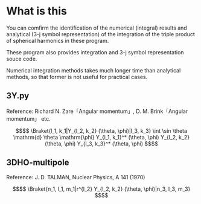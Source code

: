 # What is this
You can comfirm the identification of the numerical (integral) results and analytical (3-j symbol representation) of the integration of the triple product of spherical harmonics in these program.

These program also provides integration and 3-j symbol representation souce code. 

Numerical integration methods takes much longer time than analytical methods, so that former is not useful for practical cases.  

## 3Y.py
Reference:  Richard N. Zare「Angular momentum」, D. M. Brink「Angular momentum」 etc.

```math
$$ \Braket{l_1, k_1|Y_{l_2, k_2} (\theta, \phi)|l_3, k_3}  \int \sin \theta \mathrm{d} \theta \mathrm{\phi} Y_{l_1, k_1}^* (\theta, \phi) Y_{l_2, k_2} (\theta, \phi) Y_{l_3, k_3}^* (\theta, \phi) $$
```

## 3DHO-multipole
Reference: J. D. TALMAN, Nuclear Physics, A 141 (1970)

```math
$$ \Braket{n_1, l_1, m_1|r^{l_2} Y_{l_2, k_2} (\theta, \phi)|n_3, l_3, m_3} $$
```
